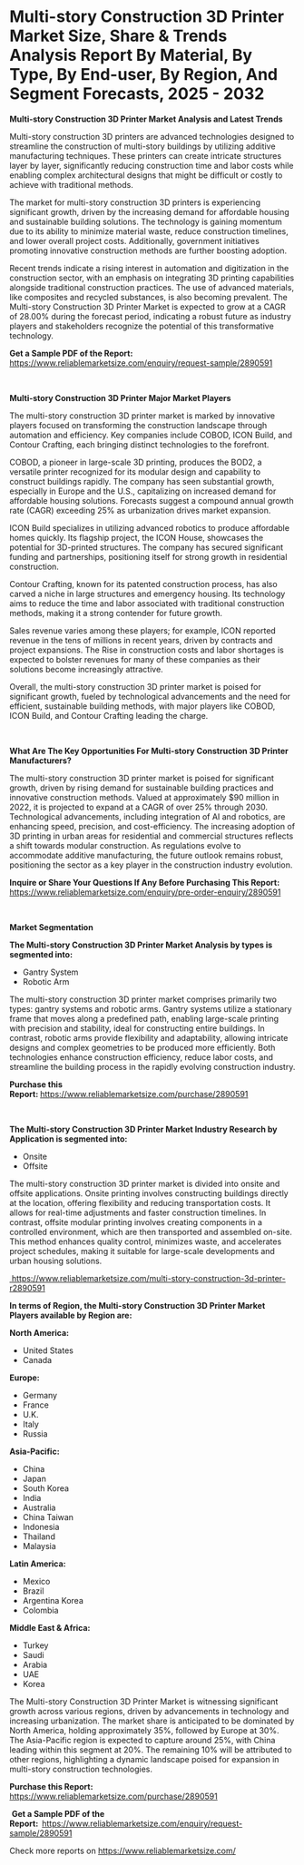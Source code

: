 <p><h1>Multi-story Construction 3D Printer Market Size, Share & Trends Analysis Report By Material, By Type, By End-user, By Region, And Segment Forecasts, 2025 - 2032</h1></p><p><strong>Multi-story Construction 3D Printer Market Analysis and Latest Trends</strong></p>
<p><p>Multi-story construction 3D printers are advanced technologies designed to streamline the construction of multi-story buildings by utilizing additive manufacturing techniques. These printers can create intricate structures layer by layer, significantly reducing construction time and labor costs while enabling complex architectural designs that might be difficult or costly to achieve with traditional methods. </p><p>The market for multi-story construction 3D printers is experiencing significant growth, driven by the increasing demand for affordable housing and sustainable building solutions. The technology is gaining momentum due to its ability to minimize material waste, reduce construction timelines, and lower overall project costs. Additionally, government initiatives promoting innovative construction methods are further boosting adoption.</p><p>Recent trends indicate a rising interest in automation and digitization in the construction sector, with an emphasis on integrating 3D printing capabilities alongside traditional construction practices. The use of advanced materials, like composites and recycled substances, is also becoming prevalent. The Multi-story Construction 3D Printer Market is expected to grow at a CAGR of 28.00% during the forecast period, indicating a robust future as industry players and stakeholders recognize the potential of this transformative technology.</p></p>
<p><strong>Get a Sample PDF of the Report:&nbsp;</strong> <a href="https://www.reliablemarketsize.com/enquiry/request-sample/2890591?utm_campaign=2453&utm_medium=2&utm_source=Github&utm_content=ia&utm_term=14032025&utm_id=multi-story-construction-3d-printer">https://www.reliablemarketsize.com/enquiry/request-sample/2890591</a></p>
<p>&nbsp;</p>
<p><strong>Multi-story Construction 3D Printer Major Market Players</strong></p>
<p><p>The multi-story construction 3D printer market is marked by innovative players focused on transforming the construction landscape through automation and efficiency. Key companies include COBOD, ICON Build, and Contour Crafting, each bringing distinct technologies to the forefront.</p><p>COBOD, a pioneer in large-scale 3D printing, produces the BOD2, a versatile printer recognized for its modular design and capability to construct buildings rapidly. The company has seen substantial growth, especially in Europe and the U.S., capitalizing on increased demand for affordable housing solutions. Forecasts suggest a compound annual growth rate (CAGR) exceeding 25% as urbanization drives market expansion.</p><p>ICON Build specializes in utilizing advanced robotics to produce affordable homes quickly. Its flagship project, the ICON House, showcases the potential for 3D-printed structures. The company has secured significant funding and partnerships, positioning itself for strong growth in residential construction.</p><p>Contour Crafting, known for its patented construction process, has also carved a niche in large structures and emergency housing. Its technology aims to reduce the time and labor associated with traditional construction methods, making it a strong contender for future growth. </p><p>Sales revenue varies among these players; for example, ICON reported revenue in the tens of millions in recent years, driven by contracts and project expansions. The Rise in construction costs and labor shortages is expected to bolster revenues for many of these companies as their solutions become increasingly attractive.</p><p>Overall, the multi-story construction 3D printer market is poised for significant growth, fueled by technological advancements and the need for efficient, sustainable building methods, with major players like COBOD, ICON Build, and Contour Crafting leading the charge.</p></p>
<p>&nbsp;</p>
<p><strong>What Are The Key Opportunities For Multi-story Construction 3D Printer Manufacturers?</strong></p>
<p><p>The multi-story construction 3D printer market is poised for significant growth, driven by rising demand for sustainable building practices and innovative construction methods. Valued at approximately $90 million in 2022, it is projected to expand at a CAGR of over 25% through 2030. Technological advancements, including integration of AI and robotics, are enhancing speed, precision, and cost-efficiency. The increasing adoption of 3D printing in urban areas for residential and commercial structures reflects a shift towards modular construction. As regulations evolve to accommodate additive manufacturing, the future outlook remains robust, positioning the sector as a key player in the construction industry evolution.</p></p>
<p><strong>Inquire or Share Your Questions If Any Before Purchasing This Report:</strong> <a href="https://www.reliablemarketsize.com/enquiry/pre-order-enquiry/2890591?utm_campaign=2453&utm_medium=2&utm_source=Github&utm_content=ia&utm_term=14032025&utm_id=multi-story-construction-3d-printer">https://www.reliablemarketsize.com/enquiry/pre-order-enquiry/2890591</a></p>
<p>&nbsp;</p>
<p><strong>Market Segmentation</strong></p>
<p><strong>The Multi-story Construction 3D Printer Market Analysis by types is segmented into:</strong></p>
<p><ul><li>Gantry System</li><li>Robotic Arm</li></ul></p>
<p><p>The multi-story construction 3D printer market comprises primarily two types: gantry systems and robotic arms. Gantry systems utilize a stationary frame that moves along a predefined path, enabling large-scale printing with precision and stability, ideal for constructing entire buildings. In contrast, robotic arms provide flexibility and adaptability, allowing intricate designs and complex geometries to be produced more efficiently. Both technologies enhance construction efficiency, reduce labor costs, and streamline the building process in the rapidly evolving construction industry.</p></p>
<p><strong>Purchase this Report:&nbsp;</strong><a href="https://www.reliablemarketsize.com/purchase/2890591?utm_campaign=2453&utm_medium=2&utm_source=Github&utm_content=ia&utm_term=14032025&utm_id=multi-story-construction-3d-printer">https://www.reliablemarketsize.com/purchase/2890591</a></p>
<p>&nbsp;</p>
<p><strong>The Multi-story Construction 3D Printer Market Industry Research by Application is segmented into:</strong></p>
<p><ul><li>Onsite</li><li>Offsite</li></ul></p>
<p><p>The multi-story construction 3D printer market is divided into onsite and offsite applications. Onsite printing involves constructing buildings directly at the location, offering flexibility and reducing transportation costs. It allows for real-time adjustments and faster construction timelines. In contrast, offsite modular printing involves creating components in a controlled environment, which are then transported and assembled on-site. This method enhances quality control, minimizes waste, and accelerates project schedules, making it suitable for large-scale developments and urban housing solutions.</p></p>
<p><a href="https://www.reliablemarketsize.com/multi-story-construction-3d-printer-r2890591?utm_campaign=2453&utm_medium=2&utm_source=Github&utm_content=ia&utm_term=14032025&utm_id=multi-story-construction-3d-printer">&nbsp;https://www.reliablemarketsize.com/multi-story-construction-3d-printer-r2890591</a></p>
<p><strong>In terms of Region, the Multi-story Construction 3D Printer Market Players available by Region are:</strong></p>
<p>
    <p> <strong> North America: </strong>
        <ul>
            <li>United States</li>
            <li>Canada</li>
        </ul>
        </p> 
    <p> <strong> Europe: </strong>
        <ul>
            <li>Germany</li>
            <li>France</li>
            <li>U.K.</li>
            <li>Italy</li>
            <li>Russia</li>
        </ul>
        </p> 
    <p> <strong> Asia-Pacific: </strong>
        <ul>
            <li>China</li>
            <li>Japan</li>
            <li>South Korea</li>
            <li>India</li>
            <li>Australia</li>
            <li>China Taiwan</li>
            <li>Indonesia</li>
            <li>Thailand</li>
            <li>Malaysia</li>
        </ul>
        </p> 
    <p> <strong> Latin America: </strong>
        <ul>
            <li>Mexico</li>
            <li>Brazil</li>
            <li>Argentina Korea</li>
            <li>Colombia</li>
        </ul>
        </p> 
    <p> <strong> Middle East & Africa: </strong>
        <ul>
            <li>Turkey</li>
            <li>Saudi</li>
            <li>Arabia</li>
            <li>UAE</li>
            <li>Korea</li>
        </ul>
    </p>
    </p>
<p><p>The Multi-story Construction 3D Printer Market is witnessing significant growth across various regions, driven by advancements in technology and increasing urbanization. The market share is anticipated to be dominated by North America, holding approximately 35%, followed by Europe at 30%. The Asia-Pacific region is expected to capture around 25%, with China leading within this segment at 20%. The remaining 10% will be attributed to other regions, highlighting a dynamic landscape poised for expansion in multi-story construction technologies.</p></p>
<p><strong>Purchase this Report: </strong><a href="https://www.reliablemarketsize.com/purchase/2890591?utm_campaign=2453&utm_medium=2&utm_source=Github&utm_content=ia&utm_term=14032025&utm_id=multi-story-construction-3d-printer">https://www.reliablemarketsize.com/purchase/2890591</a></p>
<p>&nbsp;<strong>Get a Sample PDF of the Report:&nbsp;&nbsp;</strong><a href="https://www.reliablemarketsize.com/enquiry/request-sample/2890591?utm_campaign=2453&utm_medium=2&utm_source=Github&utm_content=ia&utm_term=14032025&utm_id=multi-story-construction-3d-printer">https://www.reliablemarketsize.com/enquiry/request-sample/2890591</a></p>
<p><strong></strong></p>
<p>Check more reports on <a href="https://www.reliablemarketsize.com/?utm_campaign=2453&utm_medium=2&utm_source=Github&utm_content=ia&utm_term=14032025&utm_id=multi-story-construction-3d-printer">https://www.reliablemarketsize.com/</a></p>